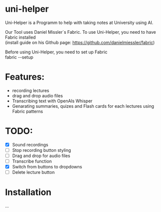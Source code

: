 # uni-helper
Uni-Helper is a Programm to help with taking notes at University using AI.


Our Tool uses Daniel Missler´s Fabric. To use Uni-Helper, you need to have Fabric installed\
(install guide on his Github page: https://github.com/danielmiessler/fabric)

Before using Uni-Helper, you need to set up Fabric\
    fabric --setup

# Features:
- recording lectures 
- drag and drop audio files
- Transcribing text with OpenAIs Whisper
- Genarating summaries, quizes and Flash cards for each lectures using Fabric patterns

# TODO: 
- [x] Sound recordings
- [ ] Stop recording button styling
- [ ] Drag and drop for audio files 
- [ ] Transcribe function
- [x] Switch from buttons to dropdowns
- [ ] Delete lecture button

# Installation
...